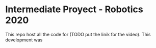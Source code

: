# Intermediate Proyect - Robotics 2020
This repo host all the code for (TODO put the linik for the video).
This development was 